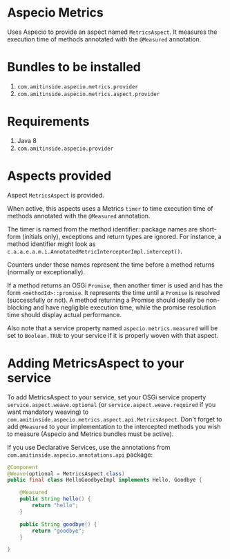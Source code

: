 # Aspecio Metrics

Uses Aspecio to provide an aspect named `MetricsAspect`. It measures the execution time of methods annotated with the `@Measured` annotation.


# Bundles to be installed

1. `com.amitinside.aspecio.metrics.provider`
2. `com.amitinside.aspecio.metrics.aspect.provider`


# Requirements

1. Java 8
2. `com.amitinside.aspecio.provider`


# Aspects provided

Aspect `MetricsAspect` is provided.

When active, this aspects uses a Metrics `timer` to time execution time of methods annotated with the `@Measured` annotation.

The timer is named from the method identifier: package names are short-form (initials only), exceptions and return types are ignored. For instance, a method identifier might look as `c.a.a.e.a.m.i.AnnotatedMetricInterceptorImpl.intercept()`.

Counters under these names represent the time before a method returns (normally or exceptionally). 

If a method returns an OSGi `Promise`, then another timer is used and has the form `<methodId>::promise`. It represents the time until a `Promise` is resolved (successfully or not). A method returning a Promise should ideally be non-blocking and have negligible execution time, while the promise resolution time should display actual performance.

Also note that a service property named `aspecio.metrics.measured` will be set to `Boolean.TRUE` to your service if it is properly woven with that aspect. 

# Adding MetricsAspect to your service

To add MetricsAspect to your service, set your OSGi service property `service.aspect.weave.optional` (or `service.aspect.weave.required` if you want mandatory weaving) to `com.amitinside.aspecio.metrics.aspect.api.MetricsAspect`. Don't forget to add `@Measured` to your implementation to the intercepted methods you wish to measure (Aspecio and Metrics bundles must be active).

If you use Declarative Services, use the annotations from `com.amitinside.aspecio.annotations.api` package:

```java
@Component
@Weave(optional = MetricsAspect.class)
public final class HelloGoodbyeImpl implements Hello, Goodbye {

    @Measured
    public String hello() {
        return "hello";
    }

    public String goodbye() {
        return "goodbye";
    }

}
```